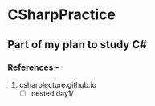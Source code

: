 # **CSharpPractice**
## Part of my plan to study C#
### References - 
1. csharplecture.github.io
   - [ ] nested day1/
